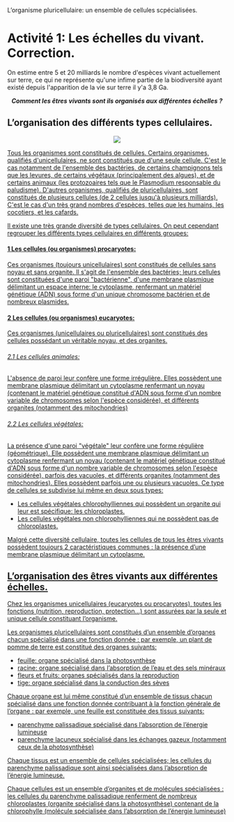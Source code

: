 <p>L’organisme pluricellulaire: un ensemble de cellules scpécialisées.</p>

# Activité 1: Les échelles du vivant. Correction.

On estime entre 5 et 20 milliards le nombre d'espèces vivant actuellement sur terre, ce qui ne représente qu'une infime partie de la biodiversité ayant existé depuis l'apparition de la vie sur terre il y'a 3,8 Ga.

***<p align=center> Comment les êtres vivants sont ils organisés aux différentes échelles ?</p>***

## L’organisation des différents types cellulaires.

<div align=center>

<a href="https://ipfs.io/ipfs/QmNk91CiRMXiYPCZM4Eotjp7rmekdbtocBU9Xd95nc7QQ8">
<img src="https://ipfs.io/ipfs/QmNk91CiRMXiYPCZM4Eotjp7rmekdbtocBU9Xd95nc7QQ8">

</div>

Tous les organismes sont constitués de cellules. Certains organismes, qualifiés d'unicellulaires, ne sont constitués que d'une seule cellule. C'est le cas notamment de l'ensemble des bactéries, de certains champignons tels que les levures, de certains végétaux (principalement des algues), et de certains animaux (les protozoaires tels que le Plasmodium responsable du paludisme). D'autres organismes, qualifiés de pluricellulaires, sont constitués de plusieurs cellules (de 2 cellules jusqu'à plusieurs milliards). C'est le cas d'un très grand nombres d'espèces, telles que les humains, les cocotiers, et les cafards.

Il existe une très grande diversité de types cellulaires. On peut cependant regrouper les différents types cellulaires en différents groupes:

#### 1 Les cellules (ou organismes) procaryotes:

Ces organismes (toujours unicellulaires) sont constitués de cellules sans noyau et sans organite. Il s'agit de l'ensemble des bactéries; leurs cellules sont constituées d'une paroi "bactérienne", d'une membrane plasmique délimitant un espace interne: le cytoplasme, renfermant un matériel génétique (ADN) sous forme d'un unique chromosome bactérien et de nombreux plasmides.

#### 2 Les cellules (ou organismes) eucaryotes:

Ces organismes (unicellulaires ou pluricellulaires) sont constitués des cellules possédant un véritable noyau, et des organites.

###### 2.1 Les cellules animales:

L'absence de paroi leur confère une forme irrégulière. Elles possèdent une membrane plasmique délimitant un cytoplasme renfermant un noyau (contenant le matériel génétique constitué d'ADN sous forme d'un nombre variable de chromosomes selon l'espèce considérée), et différents organites (notamment des mitochondries)

###### 2.2 Les cellules végétales:

La présence d'une paroi "végétale" leur confère une forme régulière (géométrique). Elle possèdent une membrane plasmique délimitant un cytoplasme renfermant un noyau (contenant le matériel génétique constitué d'ADN sous forme d'un nombre variable de chromosomes selon l'espèce considérée), parfois des vacuoles, et différents organites (notamment des mitochondries). Elles possèdent parfois une ou plusieurs vacuoles. Ce type de cellules se subdivise lui même en deux sous types:

- Les cellules végétales chlorophylliennes qui possèdent un organite qui leur est spécifique: les chloroplastes.
- Les cellules végétales non chlorophylliennes qui ne possèdent pas de chloroplastes.


Malgré cette diversité cellulaire, toutes les cellules de tous les êtres vivants possèdent toujours 2 caractéristiques communes : la présence d’une membrane plasmique délimitant un cytoplasme.

## L’organisation des êtres vivants aux différentes échelles.

Chez les organismes unicellulaires (eucaryotes ou procaryotes), toutes les fonctions (nutrition, reproduction, protection...) sont assurées par la seule et unique cellule constituant l’organisme.

Les organismes pluricellulaires sont constitués d’un ensemble d’organes chacun spécialisé dans une fonction donnée : par exemple, un plant de pomme de terre est constitué des organes suivants:

- feuille: organe spécialisé dans la photosynthèse 
- racine: organe spécialisé dans l’absorption de l’eau et des sels minéraux 
- fleurs et fruits: organes spécialisés dans la reproduction
- tige: organe spécialisé dans la conduction des sèves 

Chaque organe est lui même constitué d’un ensemble de tissus chacun spécialisé dans une fonction donnée contribuant à la fonction générale de l’organe : par  exemple, une feuille est constituée des tissus suivants:

- parenchyme palissadique spécialisé dans l’absorption de l’énergie lumineuse
- parenchyme lacuneux spécialisé dans les échanges gazeux (notamment ceux de la photosynthèse)

Chaque tissus est un ensemble de cellules spécialisées; les cellules du parenchyme palissadique sont ainsi spécialisées dans l’absorption de l’énergie lumineuse.

Chaque cellules est un ensemble d’organites et de molécules spécialisées : les cellules du parenchyme palissadique renferment de nombreux chloroplastes (organite spécialisé dans la photosynthèse) contenant de la chlorophylle (molécule spécialisée dans l’absorption de l’énergie lumineuse)
